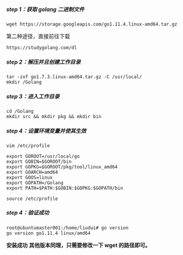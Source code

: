 ##### step 1：获取 golang 二进制文件 
```
wget https://storage.googleapis.com/go1.11.4.linux-amd64.tar.gz
```
第二种途径，直接前往下载
```
https://studygolang.com/dl
```

##### step 2：解压并且创建工作目录
```
tar -zxf go1.7.3.linux-amd64.tar.gz -C /usr/local/
mkdir /Golang
```

##### step 3：进入工作目录
```
cd /Golang
mkdir src && mkdir pkg && mkdir bin
```

##### step 4：设置环境变量并使其生效
```
vim /etc/profile
```
```
export GOROOT=/usr/local/go 
export GOBIN=$GOROOT/bin
export GOPKG=$GOROOT/pkg/tool/linux_amd64 
export GOARCH=amd64
export GOOS=linux
export GOPATH=/Golang
export PATH=$PATH:$GOBIN:$GOPKG:$GOPATH/bin
```
```
source /etc/profile
```

##### step 4：验证成功
```
root@ubuntumaster001:/home/liudui# go version
go version go1.11.4 linux/amd64
```

**安装成功**
**其他版本同理，只需要修改一下 wget 的路径即可。**
